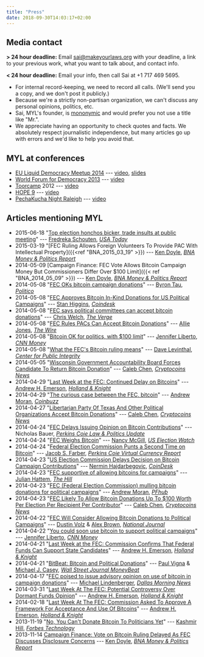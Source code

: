```yaml
---
title: "Press"
date: 2018-09-30T14:03:17+02:00
---
```


Media contact
-------------

**\> 24 hour deadline:** Email <sai@makeyourlaws.org> with your
deadline, a link to your previous work, what you want to talk about, and
contact info.

**\< 24 hour deadline:** Email your info, then call Sai at +1 717 469
5695.

-   For internal record-keeping, we need to record all calls. (We\'ll
    send you a copy, and we don\'t post it publicly.)
-   Because we\'re a strictly non-partisan organization, we can\'t
    discuss any personal opinions, politics, etc.
-   Sai, MYL\'s founder, is
    [mononymic](http://en.wikipedia.org/wiki/Mononym) and would prefer
    you not use a title like \"Mr.\".
-   We appreciate having an opportunity to check quotes and facts. We
    absolutely respect journalistic independence, but many articles go
    up with errors and we\'d like to help you avoid that.

MYL at conferences
------------------

-   [EU Liquid Democracy Meetup 2014](https://juliareda.eu/events/liquid-democracy-meetup/) ---
    [video](https://youtu.be/lwQ20FtAciE), [slides](/files/lqdbxl.pdf)
-   [World Forum for Democracy 2013](http://www.coe.int/en/web/world-forum-democracy/lab11_) ---
    [video](https://www.youtube.com/watch?v=jahnHk6DAoI&list=PLB350213D4F5B545C)
-   [Toorcamp](http://toorcamp.toorcon.net/) 2012 ---
    [video](https://www.youtube.com/watch?v=hzd03xBWxvQ&list=PLB350213D4F5B545C)
-   [HOPE 9](http://www.hopenumbernine.net/schedule/#make) ---
    [video](https://www.youtube.com/watch?v=DSAfqf3zYk4&list=PLB350213D4F5B545C)
-   [PechaKucha Night Raleigh](http://pknraleigh.com) ---
    [video](https://www.youtube.com/watch?v=0bbgInahojI&list=PLB350213D4F5B545C)

Articles mentioning MYL
-----------------------

-   2015-06-18 \"[Top election honchos bicker, trade insults at public
    meeting](http://www.usatoday.com/story/news/politics/elections/2016/2015/06/18/federal-election-commission-fighting-over-unlimited-spending/28934201/)\"
    --- [Fredreka
    Schouten](http://www.usatoday.com/staff/813/fredreka-schouten/),
    *[USA Today](http://www.usatoday.com/news/politics/)*
-   2015-03-19 "[FEC Ruling Allows Foreign Volunteers To
    Provide PAC With Intellectual Property]({{<ref "BNA_2015_03_19" >}}) --- [Ken
    Doyle](http://go.bloomberg.com/political-capital/author/kpdoyle/),
    *[BNA Money & Politics
    Report](http://www.bna.com/money-politics-report-p6103/)*
-   2014-05-09 [Campaign Finance: FEC Vote Allows
    Bitcoin Campaign Money But Commissioners Differ Over \$100 Limit]({{< ref "BNA_2014_05_09" >}}) --- [Ken
    Doyle](http://go.bloomberg.com/political-capital/author/kpdoyle/),
    *[BNA Money & Politics
    Report](http://www.bna.com/money-politics-report-p6103/)*
-   2014-05-08 \"[FEC OKs bitcoin campaign
    donations](http://www.politico.com/story/2014/05/fec-oks-bitcoin-campaign-donations-106492.html)\"
    --- [Byron Tau](http://www.politico.com/reporters/ByronTau.html),
    *[Politico](http://www.politico.com/)*
-   2014-05-08 \"[FEC Approves Bitcoin In-Kind Donations for US
    Political
    Campaigns](http://www.coindesk.com/fec-approves-bitcoin-kind-donations-us-political-campaigns/)\"
    --- [Stan Higgins](http://www.coindesk.com/author/stan/),
    *[Coindesk](http://www.coindesk.com/news/)*
-   2014-05-08 \"[FEC says political committees can accept bitcoin
    donations](http://www.theverge.com/2014/5/8/5695344/fec-says-political-committees-can-accept-bitcoin)\"
    --- [Chris Welch](http://www.theverge.com/users/ChrisWelch), *[The
    Verge](http://www.theverge.com/policy)*
-   2014-05-08 \"[FEC Rules PACs Can Accept Bitcoin
    Donations](http://www.thewire.com/politics/2014/05/fec-rules-pacs-can-accept-bitcoin-donations/361928/)\"
    --- [Allie Jones](http://www.thewire.com/authors/allie-jones/),
    *[The Wire](http://www.thewire.com/politics/)*
-   2014-05-08 \"[Bitcoin OK for politics, with \$100
    limit](http://money.cnn.com/2014/05/08/technology/bitcoin-politics/index.html)\"
    --- [Jennifer Liberto](http://twitter.com/jenliberto), *[CNN
    Money](http://money.cnn.com/)*
-   2014-05-08 \"[What the FEC\'s Bitcoin ruling
    means](http://www.publicintegrity.org/2014/05/08/14739/what-fecs-bitcoin-ruling-means)\"
    --- [Dave
    Levinthal](http://www.publicintegrity.org/authors/dave-levinthal),
    *[Center for Public
    Integrity](http://www.publicintegrity.org/politics)*
-   2014-05-05 \"[Wisconsin Government Accountability Board Forces
    Candidate To Return Bitcoin
    Donation](http://www.cryptocoinsnews.com/news/wisconsin-government-accountability-board-forces-candidate-return-bitcoin-donation/2014/05/05)\"
    --- [Caleb Chen](http://www.cryptocoinsnews.com/author/caleb-chen),
    *[Cryptocoins News](http://www.cryptocoinsnews.com/category/news)*
-   2014-04-29 \"[Last Week at the FEC: Continued Delay on
    Bitcoins](http://www.hklaw.com/PoliticalLawBlog/Last-Week-at-the-FEC-Continued-Delay-on-Bitcoins-04-29-2014/)\"
    --- [Andrew H. Emerson](http://www.hklaw.com/Andrew-Emerson/),
    *[Holland &
    Knight](http://www.hklaw.com/news/uniGC.aspx?xpST=BlogList&type=2572)*
-   2014-04-29 \"[The curious case between the FEC,
    bitcoin](http://www.coinbuzz.com/2014/04/28/curious-case-fec-bitcoin/)\"
    --- [Andrew Moran](http://www.coinbuzz.com/author/andrew-moran/),
    *[Coinbuzz](http://www.coinbuzz.com/legal/)*
-   2014-04-27 \"[Libertarian Party Of Texas And Other Political
    Organizations Accept Bitcoin
    Donations](http://www.cryptocoinsnews.com/news/libertarian-party-texas-other-political-organizations-accept-bitcoin-donations/2014/04/27)\"
    --- [Caleb Chen](http://www.cryptocoinsnews.com/author/caleb-chen),
    *[Cryptocoins News](http://www.cryptocoinsnews.com/category/news)*
-   2014-04-24 \"[FEC Delays Issuing Opinion on Bitcoin
    Contributions](http://www.lawandpoliticsupdate.com/2014/04/fec-delays-issuing-opinion-on-bitcoin-contributions/)\"
    --- Nicholas Bauer, *[Perkins Coie Law & Politics
    Update](http://www.lawandpoliticsupdate.com)*
-   2014-04-24 \"[FEC Weighs
    Bitcoin](http://uselectionwatch.com/7609/fec-weighs-bitcoin/)\" ---
    [Nancy McGill](http://uselectionwatch.com/author/nmcgill/), *[US
    Election Watch](http://uselectionwatch.com)*
-   2014-04-24 \"[Federal Election Commission Punts a Second Time on
    Bitcoin](http://www.virtualcurrencyreport.com/2014/04/federal-election-commission-punts-a-second-time-on-bitcoin/?utm_source=feedburner&utm_medium=feed&utm_campaign=Feed%3A+VirtualCurrencyReport+%28Virtual+Currency+Report%29)\"
    --- [Jacob S. Farber](http://www.perkinscoie.com/jfarber), *[Perkins
    Coie Virtual Currency Report](http://www.virtualcurrencyreport.com)*
-   2014-04-23 \"[US Election Commission Delays Decision on Bitcoin
    Campaign
    Contributions](http://www.coindesk.com/us-election-commission-delays-decision-bitcoin-campaign-contributions/)\"
    --- [Nermin
    Hajdarbegovic](http://www.coindesk.com/author/nermin-hajdarbegovic/),
    *[CoinDesk](http://www.coindesk.com/news/)*
-   2014-04-23 \"[FEC supportive of allowing bitcoins for
    campaigns](http://thehill.com/blogs/hillicon-valley/technology/204166-fec-supportive-of-allowing-bitcoins-for-campaigns)\"
    --- [Julian Hattem](http://thehill.com/author/julian-hattem), *[The
    Hill](http://thehill.com/social-tags/bitcoin)*
-   2014-04-23 \"[FEC (Federal Election Commission) mulling bitcoin
    donations for political
    campaigns](http://www.pfhub.com/fec-federal-election-commission-mulling-bitcoin-donations-for-political-campaigns-587/)\"
    --- [Andrew Moran](http://www.pfhub.com/author/andrew-moran/),
    *[PFhub](http://www.pfhub.com/news/bitcoin-btc/)*
-   2014-04-23 \"[FEC Likely To Allow Bitcoin Donations Up To \$100
    Worth Per Election Per Recipient Per
    Contributor](http://www.cryptocoinsnews.com/news/fec-likely-allow-bitcoin-donations-100-worth-per-election-per-recipient-per-contributor/2014/04/23)\"
    --- [Caleb Chen](http://www.cryptocoinsnews.com/author/caleb-chen),
    *[Cryptocoins News](http://www.cryptocoinsnews.com/category/news)*
-   2014-04-22 \"[FEC Will Consider Allowing Bitcoin Donations to
    Political
    Campaigns](http://www.nationaljournal.com/tech/fec-will-consider-allowing-bitcoin-donations-to-political-campaigns-20140422)\"
    --- [Dustin Volz](http://www.nationaljournal.com/reporters/bio/193)
    & [Alex Brown](http://www.nationaljournal.com/reporters/bio/182),
    *[National Journal](http://www.nationaljournal.com/tech)*
-   2014-04-22 \"[You could soon use bitcoin to support political
    campaigns](http://money.cnn.com/2014/04/22/technology/bitcoin-political-contributions/index.html)\"
    --- [Jennifer Liberto](http://twitter.com/jenliberto), *[CNN
    Money](http://money.cnn.com/)*
-   2014-04-21 \"[Last Week at the FEC: Commission Confirms That Federal
    Funds Can Support State
    Candidates](http://www.hklaw.com/PoliticalLawBlog/Last-Week-at-the-FEC-Commission-Confirms-That-Federal-Funds-Can-Support-State-Candidates-04-21-2014/)\"
    --- [Andrew H. Emerson](http://www.hklaw.com/Andrew-Emerson/),
    *[Holland &
    Knight](http://www.hklaw.com/news/uniGC.aspx?xpST=BlogList&type=2572)*
-   2014-04-21 \"[BitBeat: Bitcoin and Political
    Donations](http://blogs.wsj.com/moneybeat/2014/04/21/bitbeat-bitcoin-and-political-donations/)\"
    --- [Paul Vigna](http://topics.wsj.com/person/A/biography/7296) &
    [Michael J. Casey](http://topics.wsj.com/person/A/biography/7448),
    *[Wall Street Journal MoneyBeat](http://blogs.wsj.com/moneybeat/)*
-   2014-04-17 \"[FEC poised to issue advisory opinion on use of bitcoin
    in campaign
    donations](http://trailblazersblog.dallasnews.com/2014/04/fec-poised-to-issue-advisory-opinion-on-use-of-bitcoin-in-campaign-donations.html/)\"
    --- [Michael
    Lindenberger](http://trailblazersblog.dallasnews.com/author/mlindenberger/),
    *[Dallas Morning News](http://www.dallasnews.com/)*
-   2014-03-31 \"[Last Week At The FEC: Potential Controversy Over
    Dormant Funds
    Opinion](http://www.hklaw.com/PoliticalLawBlog/Last-Week-at-the-FEC-Audit-Reports-Budgets-and-Strategic-Planning-03-31-2014/)\"
    --- [Andrew H. Emerson](http://www.hklaw.com/Andrew-Emerson/),
    *[Holland &
    Knight](http://www.hklaw.com/news/uniGC.aspx?xpST=BlogList&type=2572)*
-   2014-02-18 \"[Last Week At The FEC: Commission Asked To Approve A
    Framework For Acceptance And Use Of
    Bitcoins](http://www.hklaw.com/PoliticalLawBlog/Last-Week-at-the-FEC-Commission-Asked-to-Approve-a-Framework-for-Acceptance-and-Use-of-Bitcoins-02-18-2014/)\"
    --- [Andrew H. Emerson](http://www.hklaw.com/Andrew-Emerson/),
    *[Holland &
    Knight](http://www.hklaw.com/news/uniGC.aspx?xpST=BlogList&type=2572)*
-   2013-11-19 \"[No, You Can\'t Donate Bitcoin To Politicians
    Yet](http://www.forbes.com/sites/kashmirhill/2013/11/19/no-you-cant-donate-bitcoin-to-politicians-yet/)\"
    --- [Kashmir Hill](http://www.forbes.com/sites/kashmirhill/),
    *[Forbes Technology](http://www.forbes.com/technology)*
-   2013-11-14 [Campaign Finance: Vote on Bitcoin
    Ruling Delayed As FEC Discusses Disclosure Concerns](BNA_2013_11_15) --- [Ken
    Doyle](http://go.bloomberg.com/political-capital/author/kpdoyle/),
    *[BNA Money & Politics
    Report](http://www.bna.com/money-politics-report-p6103/)*


